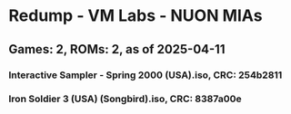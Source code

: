 # Redump - VM Labs - NUON MIAs
## Games: 2, ROMs: 2, as of 2025-04-11

### Interactive Sampler - Spring 2000 (USA).iso, CRC: 254b2811
### Iron Soldier 3 (USA) (Songbird).iso, CRC: 8387a00e
